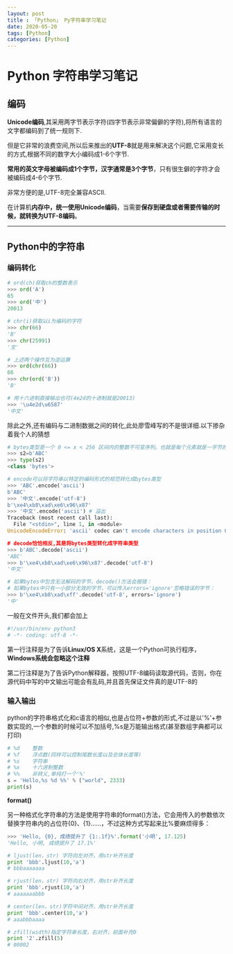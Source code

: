```yaml
---
layout: post
title : 「Python」 Py字符串学习笔记
date: 2020-05-20
tags: [Python]
categories: [Python]
---
```

# Python 字符串学习笔记

## 编码
**Unicode编码**,其采用两字节表示字符(四字节表示非常偏僻的字符),将所有语言的文字都编码到了统一规则下.

但是它非常的浪费空间,所以后来推出的**UTF-8**就是用来解决这个问题,它采用变长的方式,根据不同的数字大小编码成1-6个字节.

**常用的英文字母被编码成1个字节，汉字通常是3个字节**，只有很生僻的字符才会被编码成4-6个字节.

非常方便的是,UTF-8完全兼容ASCII.

在计算机**内存中，统一使用Unicode编码**，当需要**保存到硬盘或者需要传输的时候，就转换为UTF-8编码**。

--- 
## Python中的字符串
### 编码转化
```python
# ord(ch)获取ch的整数表示
>>> ord('A')
65
>>> ord('中')
20013

# chr(i)获取以i为编码的字符
>>> chr(66)
'B'
>>> chr(25991)
'文'

# 上述两个操作互为逆运算
>>> ord(chr(66))
66
>>> chr(ord('B'))
'B'

# 用十六进制直接输出也可(4e2d的十进制就是20013)
>>> '\u4e2d\u6587'
'中文'
```

除此之外,还有编码与二进制数据之间的转化,此处廖雪峰写的不是很详细.以下掺杂着我个人的猜想

```python
# bytes类型是一个 0 <= x < 256 区间内的整数不可变序列。也就是每个元素就是一字节的二进制
>>> s2=b'ABC'
>>> type(s2)
<class 'bytes'>

# encode可以将字符串以特定的编码形式的规范转化成bytes类型
>>> 'ABC'.encode('ascii')
b'ABC'
>>> '中文'.encode('utf-8')
b'\xe4\xb8\xad\xe6\x96\x87'
>>> '中文'.encode('ascii') # 溢出
Traceback (most recent call last):
  File "<stdin>", line 1, in <module>
UnicodeEncodeError: 'ascii' codec can't encode characters in position 0-1: ordinal not in range(128)

# decode恰恰相反,其是将bytes类型转化成字符串类型
>>> b'ABC'.decode('ascii')
'ABC'
>>> b'\xe4\xb8\xad\xe6\x96\x87'.decode('utf-8')
'中文'

# 如果bytes中包含无法解码的字节，decode()方法会报错：
# 如果bytes中只有一小部分无效的字节，可以传入errors='ignore'忽略错误的字节：
>>> b'\xe4\xb8\xad\xff'.decode('utf-8', errors='ignore')
'中'
```
一般在文件开头,我们都会加上
```python
#!/usr/bin/env python3
# -*- coding: utf-8 -*-
```
第一行注释是为了告诉**Linux/OS X**系统，这是一个Python可执行程序，**Windows系统会忽略这个注释**

第二行注释是为了告诉Python解释器，按照UTF-8编码读取源代码，否则，你在源代码中写的中文输出可能会有乱码,并且首先保证文件真的是UTF-8的

### 输入输出
python的字符串格式化和c语言的相似,也是占位符+参数的形式,不过是以'%'+参数实现的,一个参数的时候可以不加括号,%s是万能输出格式(甚至数组字典都可以打印)
```python
# %d    整数
# %f	浮点数(同样可以控制尾数长度以及总体长度等)
# %s	字符串
# %x	十六进制整数
# %%    非转义,单纯打一个'%'
s = 'Hello,%s %d %%' % ("world", 2333)
print(s)
```
**format()**

另一种格式化字符串的方法是使用字符串的format()方法，它会用传入的参数依次替换字符串内的占位符{0}、{1}……，不过这种方式写起来比%要麻烦得多：
```python
>>> 'Hello, {0}, 成绩提升了 {1:.1f}%'.format('小明', 17.125)
'Hello, 小明, 成绩提升了 17.1%'
```

```python
# ljust(len，str) 字符向左对齐，用str补齐长度
print 'bbb'.ljust(10,'a')
# bbbaaaaaaa

# rjust(len，str) 字符向右对齐，用str补齐长度
print 'bbb'.rjust(10,'a')
# aaaaaaabbb

# center(len，str)字符中间对齐，用str补齐长度
print 'bbb'.center(10,'a')
# aaabbbaaaa

# zfill(width)指定字符串长度，右对齐，前面补充0
print '2'.zfill(5)
# 00002
```
